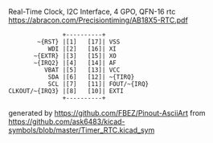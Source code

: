 Real-Time Clock, I2C Interface, 4 GPO, QFN-16
rtc
https://abracon.com/Precisiontiming/AB18X5-RTC.pdf


	               +----------+
	        ~{RST} |[1]   [17]| VSS
	           WDI |[2]   [16]| XI
	       ~{EXTR} |[3]   [15]| XO
	       ~{IRQ2} |[4]   [14]| AF
	          VBAT |[5]   [13]| VCC
	           SDA |[6]   [12]| ~{TIRQ}
	           SCL |[7]   [11]| FOUT/~{IRQ}
	CLKOUT/~{IRQ3} |[8]   [10]| EXTI
	               +----------+


generated by https://github.com/FBEZ/Pinout-AsciiArt from https://github.com/ask6483/kicad-symbols/blob/master/Timer_RTC.kicad_sym